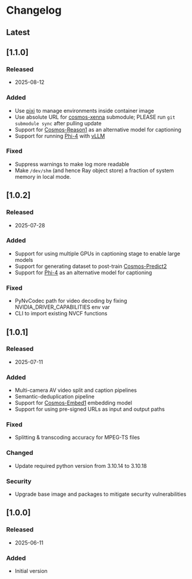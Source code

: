 # Changelog


## Latest

## [1.1.0]

### Released
- 2025-08-12

### Added
- Use [pixi](docs/DEVELOPER_GUIDE.md#working-with-pixi-environments) to manage environments inside container image
- Use absolute URL for [cosmos-xenna](https://github.com/nvidia-cosmos/cosmos-xenna) submodule; PLEASE run `git submodule sync` after pulling update
- Support for [Cosmos-Reason1](https://github.com/nvidia-cosmos/cosmos-reason1) as an alternative model for captioning
- Support for running [Phi-4](https://huggingface.co/microsoft/Phi-4-multimodal-instruct) with [vLLM](https://docs.vllm.ai/en/latest/)

### Fixed
- Suppress warnings to make log more readable
- Make `/dev/shm` (and hence Ray object store) a fraction of system memory in local mode.

## [1.0.2]

### Released
- 2025-07-28

### Added
- Support for using multiple GPUs in captioning stage to enable large models
- Support for generating dataset to post-train [Cosmos-Predict2](https://github.com/nvidia-cosmos/cosmos-predict2/blob/main/documentations/post-training_video2world.md)
- Support for [Phi-4](https://huggingface.co/microsoft/Phi-4-multimodal-instruct) as an alternative model for captioning

### Fixed
- PyNvCodec path for video decoding by fixing NVIDIA_DRIVER_CAPABILITIES env var
- CLI to import existing NVCF functions

## [1.0.1]

### Released
- 2025-07-11

### Added
- Multi-camera AV video split and caption pipelines
- Semantic-deduplication pipeline
- Support for [Cosmos-Embed1](https://research.nvidia.com/labs/dir/cosmos-embed1/) embedding model
- Support for using pre-signed URLs as input and output paths

### Fixed
- Splitting & transcoding accuracy for MPEG-TS files

### Changed
- Update required python version from 3.10.14 to 3.10.18

### Security
- Upgrade base image and packages to mitigate security vulnerabilities


## [1.0.0]

### Released
- 2025-06-11

### Added
- Initial version
